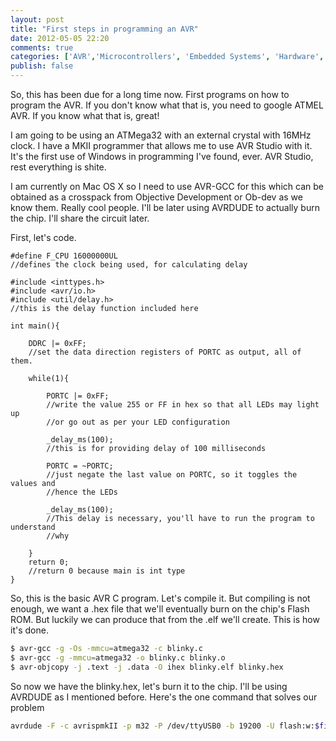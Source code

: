 ```yaml
---
layout: post
title: "First steps in programming an AVR"
date: 2012-05-05 22:20
comments: true
categories: ['AVR','Microcontrollers', 'Embedded Systems', 'Hardware', 'Electronics']
publish: false
---
```


So, this has been due for a long time now. First programs on how to program the AVR. If you don't know what that is, you need to google ATMEL AVR. If you know what that is, great!

I am going to be using an ATMega32 with an external crystal with 16MHz clock. I have a MKII programmer that allows me to use AVR Studio with it. It's the first use of Windows in programming I've found, ever. AVR Studio, rest everything is shite.

I am currently on Mac OS X so I need to use AVR-GCC for this which can be obtained as a crosspack from Objective Development or Ob-dev as we know them. Really cool people. I'll be later using AVRDUDE to actually burn the chip. I'll share the circuit later.

First, let's code.

```objc blinky.c
#define F_CPU 16000000UL
//defines the clock being used, for calculating delay

#include <inttypes.h>
#include <avr/io.h>
#include <util/delay.h>
//this is the delay function included here

int main(){
	
	DDRC |= 0xFF;
	//set the data direction registers of PORTC as output, all of them.
	
	while(1){
		
		PORTC |= 0xFF;
		//write the value 255 or FF in hex so that all LEDs may light up
		//or go out as per your LED configuration
		
		_delay_ms(100);
		//this is for providing delay of 100 milliseconds
		
		PORTC = ~PORTC;
		//just negate the last value on PORTC, so it toggles the values and
		//hence the LEDs
		
		_delay_ms(100);
		//This delay is necessary, you'll have to run the program to understand
		//why
		
	}
	return 0;
	//return 0 because main is int type
}
```

So, this is the basic AVR C program. Let's compile it. But compiling is not enough, we want a .hex file that we'll eventually burn on the chip's Flash ROM. But luckily we can produce that from the .elf we'll create. This is how it's done.

```bash avr-gcc commands to compile blinky.c
$ avr-gcc -g -Os -mmcu=atmega32 -c blinky.c
$ avr-gcc -g -mmcu=atmega32 -o blinky.c blinky.o
$ avr-objcopy -j .text -j .data -O ihex blinky.elf blinky.hex
```

So now we have the blinky.hex, let's burn it to the chip. I'll be using AVRDUDE as I mentioned before. Here's the one command that solves our problem

```bash avrdude
avrdude -F -c avrispmkII -p m32 -P /dev/ttyUSB0 -b 19200 -U flash:w:$filename".hex" -e -vv
```
